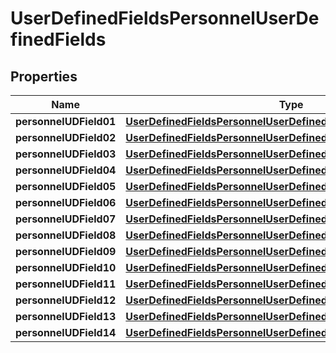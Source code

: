 

# UserDefinedFieldsPersonnelUserDefinedFields


## Properties

| Name | Type | Description | Notes |
|------------ | ------------- | ------------- | -------------|
|**personnelUDField01** | [**UserDefinedFieldsPersonnelUserDefinedFieldsPersonnelUDField01**](UserDefinedFieldsPersonnelUserDefinedFieldsPersonnelUDField01.md) |  |  [optional] |
|**personnelUDField02** | [**UserDefinedFieldsPersonnelUserDefinedFieldsPersonnelUDField01**](UserDefinedFieldsPersonnelUserDefinedFieldsPersonnelUDField01.md) |  |  [optional] |
|**personnelUDField03** | [**UserDefinedFieldsPersonnelUserDefinedFieldsPersonnelUDField03**](UserDefinedFieldsPersonnelUserDefinedFieldsPersonnelUDField03.md) |  |  [optional] |
|**personnelUDField04** | [**UserDefinedFieldsPersonnelUserDefinedFieldsPersonnelUDField03**](UserDefinedFieldsPersonnelUserDefinedFieldsPersonnelUDField03.md) |  |  [optional] |
|**personnelUDField05** | [**UserDefinedFieldsPersonnelUserDefinedFieldsPersonnelUDField05**](UserDefinedFieldsPersonnelUserDefinedFieldsPersonnelUDField05.md) |  |  [optional] |
|**personnelUDField06** | [**UserDefinedFieldsPersonnelUserDefinedFieldsPersonnelUDField05**](UserDefinedFieldsPersonnelUserDefinedFieldsPersonnelUDField05.md) |  |  [optional] |
|**personnelUDField07** | [**UserDefinedFieldsPersonnelUserDefinedFieldsPersonnelUDField01**](UserDefinedFieldsPersonnelUserDefinedFieldsPersonnelUDField01.md) |  |  [optional] |
|**personnelUDField08** | [**UserDefinedFieldsPersonnelUserDefinedFieldsPersonnelUDField01**](UserDefinedFieldsPersonnelUserDefinedFieldsPersonnelUDField01.md) |  |  [optional] |
|**personnelUDField09** | [**UserDefinedFieldsPersonnelUserDefinedFieldsPersonnelUDField01**](UserDefinedFieldsPersonnelUserDefinedFieldsPersonnelUDField01.md) |  |  [optional] |
|**personnelUDField10** | [**UserDefinedFieldsPersonnelUserDefinedFieldsPersonnelUDField03**](UserDefinedFieldsPersonnelUserDefinedFieldsPersonnelUDField03.md) |  |  [optional] |
|**personnelUDField11** | [**UserDefinedFieldsPersonnelUserDefinedFieldsPersonnelUDField03**](UserDefinedFieldsPersonnelUserDefinedFieldsPersonnelUDField03.md) |  |  [optional] |
|**personnelUDField12** | [**UserDefinedFieldsPersonnelUserDefinedFieldsPersonnelUDField05**](UserDefinedFieldsPersonnelUserDefinedFieldsPersonnelUDField05.md) |  |  [optional] |
|**personnelUDField13** | [**UserDefinedFieldsPersonnelUserDefinedFieldsPersonnelUDField05**](UserDefinedFieldsPersonnelUserDefinedFieldsPersonnelUDField05.md) |  |  [optional] |
|**personnelUDField14** | [**UserDefinedFieldsPersonnelUserDefinedFieldsPersonnelUDField01**](UserDefinedFieldsPersonnelUserDefinedFieldsPersonnelUDField01.md) |  |  [optional] |



